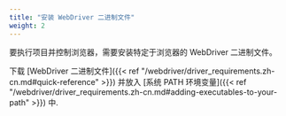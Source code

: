```yaml
---
title: "安装 WebDriver 二进制文件"
weight: 2
---
```


要执行项目并控制浏览器，需要安装特定于浏览器的 WebDriver 二进制文件。

下载 [WebDriver 二进制文件]({{< ref "/webdriver/driver_requirements.zh-cn.md#quick-reference" >}}) 并放入 [系统 PATH 环境变量]({{< ref "/webdriver/driver_requirements.zh-cn.md#adding-executables-to-your-path" >}}) 中.
